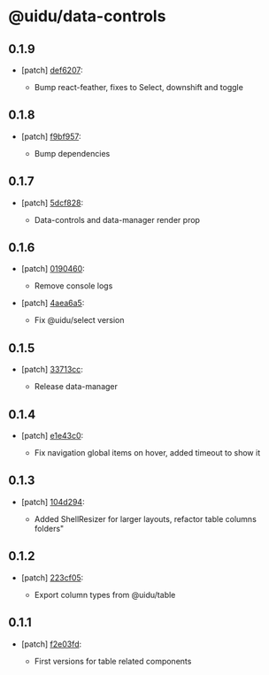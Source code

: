 # @uidu/data-controls

## 0.1.9
- [patch] [def6207](https://github.org/uidu-org/guidu/commits/def6207):

  - Bump react-feather, fixes to Select, downshift and toggle

## 0.1.8
- [patch] [f9bf957](https://github.org/uidu-org/guidu/commits/f9bf957):

  - Bump dependencies

## 0.1.7
- [patch] [5dcf828](https://github.org/uidu-org/guidu/commits/5dcf828):

  - Data-controls and data-manager render prop

## 0.1.6
- [patch] [0190460](https://github.org/uidu-org/guidu/commits/0190460):

  - Remove console logs
- [patch] [4aea6a5](https://github.org/uidu-org/guidu/commits/4aea6a5):

  - Fix @uidu/select version

## 0.1.5
- [patch] [33713cc](https://github.org/uidu-org/guidu/commits/33713cc):

  - Release data-manager

## 0.1.4
- [patch] [e1e43c0](https://github.org/uidu-org/guidu/commits/e1e43c0):

  - Fix navigation global items on hover, added timeout to show it

## 0.1.3
- [patch] [104d294](https://github.org/uidu-org/guidu/commits/104d294):

  - Added ShellResizer for larger layouts, refactor table columns folders"

## 0.1.2
- [patch] [223cf05](https://github.org/uidu-org/guidu/commits/223cf05):

  - Export column types from @uidu/table

## 0.1.1
- [patch] [f2e03fd](https://github.org/uidu-org/guidu/commits/f2e03fd):

  - First versions for table related components
